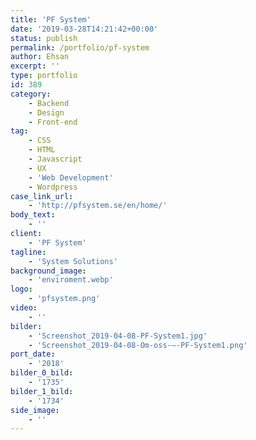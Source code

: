 ```yaml
---
title: 'PF System'
date: '2019-03-28T14:21:42+00:00'
status: publish
permalink: /portfolio/pf-system
author: Ehsan
excerpt: ''
type: portfolio
id: 389
category:
    - Backend
    - Design
    - Front-end
tag:
    - CSS
    - HTML
    - Javascript
    - UX
    - 'Web Development'
    - Wordpress
case_link_url:
    - 'http://pfsystem.se/en/home/'
body_text:
    - ''
client:
    - 'PF System'
tagline:
    - 'System Solutions'
background_image:
    - 'enviroment.webp'
logo:
    - 'pfsystem.png'
video:
    - ''
bilder:
    - 'Screenshot_2019-04-08-PF-System1.jpg'
    - 'Screenshot_2019-04-08-Om-oss-–-PF-System1.png'
port_date:
    - '2018'
bilder_0_bild:
    - '1735'
bilder_1_bild:
    - '1734'
side_image:
    - ''
---
```


